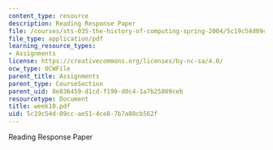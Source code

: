 ```yaml
---
content_type: resource
description: Reading Response Paper
file: /courses/sts-035-the-history-of-computing-spring-2004/5c19c54d09ccae514ce87b7a88cb562f_week10.pdf
file_type: application/pdf
learning_resource_types:
- Assignments
license: https://creativecommons.org/licenses/by-nc-sa/4.0/
ocw_type: OCWFile
parent_title: Assignments
parent_type: CourseSection
parent_uid: 8e836459-d1cd-f190-d0c4-1a7b25809ceb
resourcetype: Document
title: week10.pdf
uid: 5c19c54d-09cc-ae51-4ce8-7b7a88cb562f
---
```

Reading Response Paper